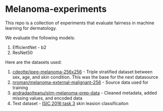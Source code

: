 # Melanoma-experiments

This repo is a collection of experiments that evaluate fairness in machine learning for dermatology. 

We evaluate the following models:
1. EfficientNet - b2
1. ResNet50

Here are the datasets used:


1. [cdeotte/jpeg-melanoma-256x256](https://www.kaggle.com/datasets/cdeotte/jpeg-melanoma-256x256) - Triple stratified dataset between sex, age, and skin condition. This was the base for the next datasource
1. [nroman/melanoma-external-malignant-256](https://www.kaggle.com/datasets/nroman/melanoma-external-malignant-256) - Source data used for training
1. [andradaolteanu/siim-melanoma-prep-data](https://www.kaggle.com/datasets/andradaolteanu/siim-melanoma-prep-data) - Cleaned metadata, added missing values, and encoded data
1. Test dataset - [ISIC 2016 task 3](https://challenge.isic-archive.com/landing/2016/39/) skin leasion classificaiton
